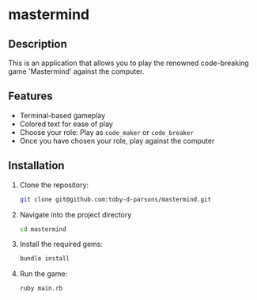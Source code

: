 # mastermind

## Description

This is an application that allows you to play the renowned code-breaking game 'Mastermind' against the computer.

## Features

- Terminal-based gameplay
- Colored text for ease of play
- Choose your role: Play as `code_maker` or `code_breaker`
- Once you have chosen your role, play against the computer

## Installation

1. Clone the repository:
   ```sh
   git clone git@github.com:toby-d-parsons/mastermind.git
2. Navigate into the project directory
   ```sh
   cd mastermind
3. Install the required gems:
   ```sh
   bundle install
4. Run the game:
   ```sh
   ruby main.rb
